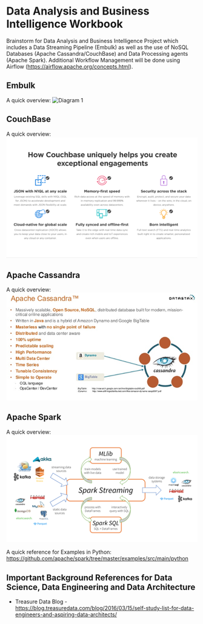 # Data Analysis and Business Intelligence Workbook 
Brainstorm for Data Analysis and Business Intelligence Project which includes a Data Streaming Pipeline (Embulk) as well as the use of NoSQL Databases (Apache Cassandra/CouchBase) and Data Processing agents (Apache Spark). Additional Workflow Management will be done using Airflow (https://airflow.apache.org/concepts.html).  

## Embulk 
A quick overview: 
![Diagram 1]() 

## CouchBase 
A quick overview: 
![Diagram 2](https://raw.githubusercontent.com/Jzbonner/DataEngineering/gh-pages/DataAnalysis%26BI/img-media/Couchbase.png)

## Apache Cassandra 
A quick overview: 
![Diagram 3](https://raw.githubusercontent.com/Jzbonner/DataEngineering/gh-pages/DataAnalysis%26BI/img-media/cassandra.jpg) 


## Apache Spark 
A quick overview: 
![Diagram 4](https://raw.githubusercontent.com/Jzbonner/DataEngineering/gh-pages/DataAnalysis%26BI/img-media/Spark.png)

A quick reference for Examples in Python: https://github.com/apache/spark/tree/master/examples/src/main/python

## Important Background References for Data Science, Data Engineering and Data Architecture
* Treasure Data Blog - https://blog.treasuredata.com/blog/2016/03/15/self-study-list-for-data-engineers-and-aspiring-data-architects/



